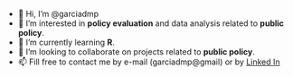 - 👋 Hi, I’m @garciadmp
- 👀 I’m interested in **policy evaluation** and data analysis related to **public policy**.
- 🌱 I’m currently learning **R**.
- 💞️ I’m looking to collaborate on projects related to **public policy**.
- 📫 Fill free to contact me by e-mail (garciadmp@gmail) or by [Linked In](linkedin.com/in/daniel-garcia-1a46b514)

<!---
garciadmp/garciadmp is a ✨ special ✨ repository because its `README.md` (this file) appears on your GitHub profile.
You can click the Preview link to take a look at your changes.
--->
